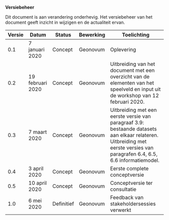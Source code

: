 **Versiebeheer**

Dit document is aan verandering onderhevig. Het versiebeheer van het document
geeft inzicht in wijzigen en de actualiteit ervan.

| **Versie** | **Datum**        | **Status** | **Bewerking**        | **Toelichting**                                                                                                                                                             |  
|------------|------------------|------------|----------------------|-----------------------------------------------------------------------------------------------------------------------------------------------------------------------------|  
| 0.1        | 7 januari 2020   | Concept    | Geonovum             | Oplevering                                                                                                                                                                  |  
| 0.2        | 19 februari 2020 | Concept    | Geonovum             | Uitbreiding van het document met een overzicht van de elementen van het speelveld en input uit de workshop van 12 februari 2020.                                            |  
| 0.3        | 7 maart 2020     | Concept    | Geonovum             | Uitbreiding met een eerste versie van paragraaf 3.9: bestaande datasets aan elkaar relateren. Uitbreiding met eerste versies van paragrafen 6.4, 6.5, 6.6 informatiemodel.  |  
| 0.4        | 3 april 2020     | Concept    | Geonovum             | Eerste complete conceptversie                                                                                                                                               |
| 0.5        | 10 april 2020    | Concept    | Geonovum             | Conceptversie ter consultatie                                                                                                                                               |
| 1.0        | 6 mei 2020       | Definitief | Geonovum             | Feedback van stakeholdersessies verwerkt                                                                                                                                               |
